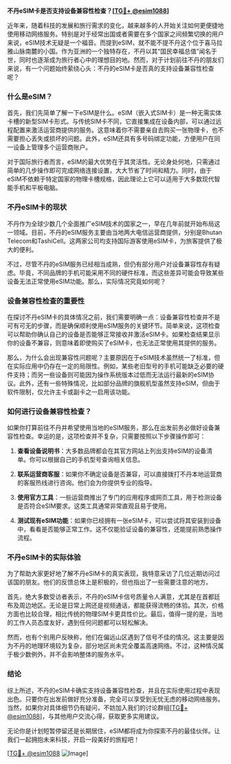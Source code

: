 **不丹eSIM卡是否支持设备兼容性检查？[[TG💪+ @esim1088](https://t.me/s/esim1088)]**

近年来，随着科技的发展和旅行需求的变化，越来越多的人开始关注如何更便捷地使用移动网络服务。特别是对于经常出国或者需要在多个国家之间频繁切换的用户来说，eSIM技术无疑是一个福音。而提到eSIM，就不能不提不丹这个位于喜马拉雅山脉南麓的小国。作为亚洲的一个独特存在，不丹以其“国民幸福总值”闻名于世，同时也逐渐成为旅行者心中的理想目的地。然而，对于计划前往不丹的朋友们来说，有一个问题始终萦绕心头：不丹的eSIM卡是否真的支持设备兼容性检查呢？

### 什么是eSIM？

首先，我们先简单了解一下eSIM是什么。eSIM（嵌入式SIM卡）是一种无需实体卡槽的新型SIM卡形式。与传统SIM卡不同，它直接集成在设备内部，可以通过远程配置来激活运营商提供的服务。这意味着你不需要亲自去购买一张物理卡，也不需要担心丢失或损坏的问题。此外，eSIM还具有多号码绑定功能，方便用户在同一设备上管理多个运营商账户。

对于国际旅行者而言，eSIM的最大优势在于其灵活性。无论身处何地，只需通过简单的几步操作即可完成网络连接设置，大大节省了时间和精力。同时，由于eSIM不依赖于特定国家的物理卡槽规格，因此理论上它可以适用于大多数现代智能手机和平板电脑。

### 不丹eSIM卡的现状

不丹作为全球少数几个全面推广eSIM技术的国家之一，早在几年前就开始布局这一领域。目前，不丹的eSIM服务主要由当地两大电信运营商提供，分别是Bhutan Telecom和TashiCell。这两家公司均支持国际游客使用eSIM卡，为旅客提供了极大的便利。

不过，尽管不丹的eSIM服务已经相当成熟，但仍有部分用户对设备兼容性存有疑虑。毕竟，不同品牌的手机可能采用不同的硬件标准，而这些差异可能会导致某些设备无法正常使用eSIM功能。那么，实际情况究竟如何呢？

### 设备兼容性检查的重要性

在探讨不丹eSIM卡的具体情况之前，我们需要明确一点：设备兼容性检查并不是可有可无的步骤，而是确保顺利使用eSIM服务的关键环节。简单来说，这项检查可以帮助你确认自己的设备是否能够正常接收并激活eSIM卡。如果检查结果显示你的设备不兼容，则意味着即使购买了eSIM卡，也无法正常使用其提供的服务。

那么，为什么会出现兼容性问题呢？主要原因在于eSIM技术虽然统一了标准，但在实际应用中仍存在一定的局限性。例如，某些老旧型号的手机可能缺乏必要的硬件支持；而另一些设备则可能因为操作系统版本过低而无法运行最新的eSIM协议。此外，还有一些特殊情况，比如部分品牌的旗舰机型虽然支持eSIM，但由于软件限制，仅允许主卡或副卡之一启用该功能。

### 如何进行设备兼容性检查？

如果你打算前往不丹并希望使用当地的eSIM服务，那么在出发前务必做好设备兼容性检查。幸运的是，这项检查并不复杂，只需要按照以下步骤操作即可：

1. **查看设备说明书**：大多数品牌都会在其官方网站上列出支持eSIM的设备清单。你可以根据自己的手机型号查询相关信息。
   
2. **联系运营商客服**：如果你不确定设备是否兼容，可以直接拨打不丹本地运营商的客服热线进行咨询。他们会为你提供专业的指导。

3. **使用官方工具**：一些运营商推出了专门的应用程序或网页工具，用于检测设备是否符合eSIM要求。这类工具通常非常直观且易于使用。

4. **测试现有eSIM功能**：如果你已经拥有一张eSIM卡，可以尝试将其安装到设备中，看看是否能够正常工作。这不仅能验证设备的兼容性，还能提前熟悉操作流程。

### 不丹eSIM卡的实际体验

为了帮助大家更好地了解不丹eSIM卡的真实表现，我特意采访了几位近期访问过该国的朋友。他们的反馈总体上是积极的，但也指出了一些需要注意的地方。

首先，绝大多数受访者表示，不丹的eSIM卡信号质量令人满意，尤其是在首都廷布及周边地区。无论是日常上网还是视频通话，都能获得流畅的体验。其次，价格方面也比较合理，相比传统的物理SIM卡更具性价比。最后，值得一提的是，当地的工作人员态度友好，遇到任何问题都可以轻松解决。

然而，也有个别用户反映称，他们在偏远山区遇到了信号不佳的情况。这主要是因为不丹的地理环境较为复杂，部分地区尚未完全覆盖高速网络。不过，这种情况属于极少数例外，并不会影响整体的服务水平。

### 结论

综上所述，不丹的eSIM卡确实支持设备兼容性检查，并且在实际使用过程中表现出色。只要你在出发前做好充分准备，完全可以享受到无忧无虑的移动网络服务。当然，如果你对具体细节仍有疑问，不妨加入我们的讨论群组[[TG💪+ @esim1088](https://t.me/s/esim1088)]，与其他用户交流心得，获取更多实用建议。

无论你是计划短暂停留还是长期居住，eSIM都将成为你探索不丹的最佳伙伴。让我们一起拥抱未来科技，开启一段美好的旅程吧！

[[TG💪+ @esim1088](https://t.me/s/esim1088) ![Image](https://i.postimg.cc/4NQfJmqS/Snipaste-2025-05-13-00-14-12.png)]